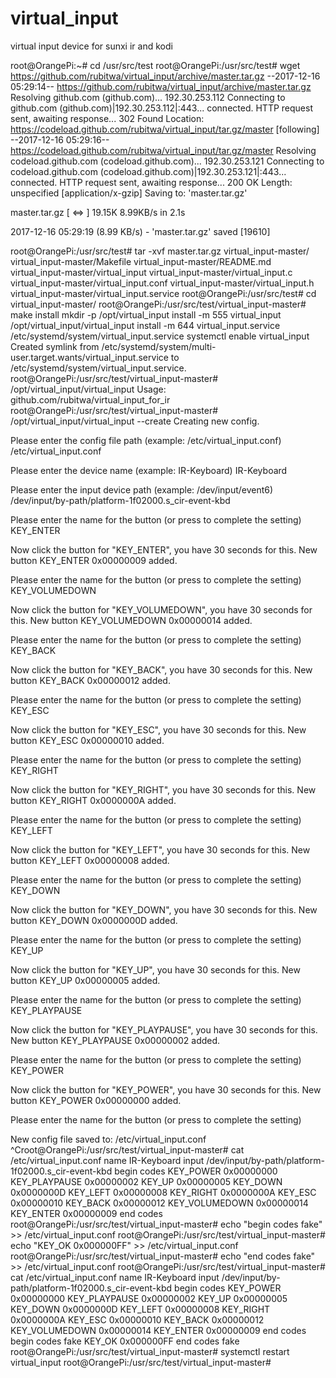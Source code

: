 # virtual_input
virtual input device for sunxi ir and kodi


root@OrangePi:~# cd /usr/src/test
root@OrangePi:/usr/src/test# wget https://github.com/rubitwa/virtual_input/archive/master.tar.gz
--2017-12-16 05:29:14--  https://github.com/rubitwa/virtual_input/archive/master.tar.gz
Resolving github.com (github.com)... 192.30.253.112
Connecting to github.com (github.com)|192.30.253.112|:443... connected.
HTTP request sent, awaiting response... 302 Found
Location: https://codeload.github.com/rubitwa/virtual_input/tar.gz/master [following]
--2017-12-16 05:29:16--  https://codeload.github.com/rubitwa/virtual_input/tar.gz/master
Resolving codeload.github.com (codeload.github.com)... 192.30.253.121
Connecting to codeload.github.com (codeload.github.com)|192.30.253.121|:443... connected.
HTTP request sent, awaiting response... 200 OK
Length: unspecified [application/x-gzip]
Saving to: 'master.tar.gz'

master.tar.gz                                 [   <=>                                                                                ]  19.15K  8.99KB/s    in 2.1s

2017-12-16 05:29:19 (8.99 KB/s) - 'master.tar.gz' saved [19610]

root@OrangePi:/usr/src/test# tar -xvf master.tar.gz
virtual_input-master/
virtual_input-master/Makefile
virtual_input-master/README.md
virtual_input-master/virtual_input
virtual_input-master/virtual_input.c
virtual_input-master/virtual_input.conf
virtual_input-master/virtual_input.h
virtual_input-master/virtual_input.service
root@OrangePi:/usr/src/test# cd virtual_input-master/
root@OrangePi:/usr/src/test/virtual_input-master# make install
mkdir -p /opt/virtual_input
install -m 555 virtual_input /opt/virtual_input/virtual_input
install -m 644 virtual_input.service /etc/systemd/system/virtual_input.service
systemctl enable virtual_input
Created symlink from /etc/systemd/system/multi-user.target.wants/virtual_input.service to /etc/systemd/system/virtual_input.service.
root@OrangePi:/usr/src/test/virtual_input-master# /opt/virtual_input/virtual_input
Usage: github.com/rubitwa/virtual_input_for_ir
root@OrangePi:/usr/src/test/virtual_input-master# /opt/virtual_input/virtual_input --create
Creating new config.

Please enter the config file path (example: /etc/virtual_input.conf)
/etc/virtual_input.conf

Please enter the device name (example: IR-Keyboard)
IR-Keyboard

Please enter the input device path (example: /dev/input/event6)
/dev/input/by-path/platform-1f02000.s_cir-event-kbd

Please enter the name for the button (or press <ENTER> to complete the setting)
KEY_ENTER

Now click the button for "KEY_ENTER", you have 30 seconds for this.
New button KEY_ENTER            0x00000009 added.

Please enter the name for the button (or press <ENTER> to complete the setting)
KEY_VOLUMEDOWN

Now click the button for "KEY_VOLUMEDOWN", you have 30 seconds for this.
New button KEY_VOLUMEDOWN       0x00000014 added.

Please enter the name for the button (or press <ENTER> to complete the setting)
KEY_BACK

Now click the button for "KEY_BACK", you have 30 seconds for this.
New button KEY_BACK             0x00000012 added.

Please enter the name for the button (or press <ENTER> to complete the setting)
KEY_ESC

Now click the button for "KEY_ESC", you have 30 seconds for this.
New button KEY_ESC              0x00000010 added.

Please enter the name for the button (or press <ENTER> to complete the setting)
KEY_RIGHT

Now click the button for "KEY_RIGHT", you have 30 seconds for this.
New button KEY_RIGHT            0x0000000A added.

Please enter the name for the button (or press <ENTER> to complete the setting)
KEY_LEFT

Now click the button for "KEY_LEFT", you have 30 seconds for this.
New button KEY_LEFT             0x00000008 added.

Please enter the name for the button (or press <ENTER> to complete the setting)
KEY_DOWN

Now click the button for "KEY_DOWN", you have 30 seconds for this.
New button KEY_DOWN             0x0000000D added.

Please enter the name for the button (or press <ENTER> to complete the setting)
KEY_UP

Now click the button for "KEY_UP", you have 30 seconds for this.
New button KEY_UP               0x00000005 added.

Please enter the name for the button (or press <ENTER> to complete the setting)
KEY_PLAYPAUSE

Now click the button for "KEY_PLAYPAUSE", you have 30 seconds for this.
New button KEY_PLAYPAUSE        0x00000002 added.

Please enter the name for the button (or press <ENTER> to complete the setting)
KEY_POWER

Now click the button for "KEY_POWER", you have 30 seconds for this.
New button KEY_POWER            0x00000000 added.

Please enter the name for the button (or press <ENTER> to complete the setting)

New config file saved to: /etc/virtual_input.conf
^Croot@OrangePi:/usr/src/test/virtual_input-master# cat /etc/virtual_input.conf
name IR-Keyboard
input /dev/input/by-path/platform-1f02000.s_cir-event-kbd
begin codes
  KEY_POWER            0x00000000
  KEY_PLAYPAUSE        0x00000002
  KEY_UP               0x00000005
  KEY_DOWN             0x0000000D
  KEY_LEFT             0x00000008
  KEY_RIGHT            0x0000000A
  KEY_ESC              0x00000010
  KEY_BACK             0x00000012
  KEY_VOLUMEDOWN       0x00000014
  KEY_ENTER            0x00000009
end codes
root@OrangePi:/usr/src/test/virtual_input-master# echo "begin codes fake" >> /etc/virtual_input.conf
root@OrangePi:/usr/src/test/virtual_input-master# echo "KEY_OK  0x000000FF" >> /etc/virtual_input.conf
root@OrangePi:/usr/src/test/virtual_input-master# echo "end codes fake" >> /etc/virtual_input.conf
root@OrangePi:/usr/src/test/virtual_input-master# cat /etc/virtual_input.conf
name IR-Keyboard
input /dev/input/by-path/platform-1f02000.s_cir-event-kbd
begin codes
  KEY_POWER            0x00000000
  KEY_PLAYPAUSE        0x00000002
  KEY_UP               0x00000005
  KEY_DOWN             0x0000000D
  KEY_LEFT             0x00000008
  KEY_RIGHT            0x0000000A
  KEY_ESC              0x00000010
  KEY_BACK             0x00000012
  KEY_VOLUMEDOWN       0x00000014
  KEY_ENTER            0x00000009
end codes
begin codes fake
KEY_OK  0x000000FF
end codes fake
root@OrangePi:/usr/src/test/virtual_input-master# systemctl restart virtual_input
root@OrangePi:/usr/src/test/virtual_input-master#

